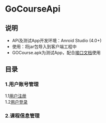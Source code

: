 # GoCourseApi
## 说明
* APi及测试App开发环境：Anroid Studio (4.0+)
* 使用：将jar包导入到客户端工程中
* GOCourse.apk为测试App，配合[接口文档](https://github.com/crazyxu/GoCourseApi/wiki)使用

## 目录
### 1.用户账号管理
1.1[用户注册](https://github.com/crazyxu/GoCourseApi/wiki/%E7%94%A8%E6%88%B7%E7%AE%A1%E7%90%86#%E7%94%A8%E6%88%B7%E6%B3%A8%E5%86%8C)  
1.2[用户登录](https://github.com/crazyxu/GoCourseApi/wiki/%E7%94%A8%E6%88%B7%E7%AE%A1%E7%90%86#%E7%94%A8%E6%88%B7%E7%99%BB%E5%BD%95)
### 2.课程信息管理
